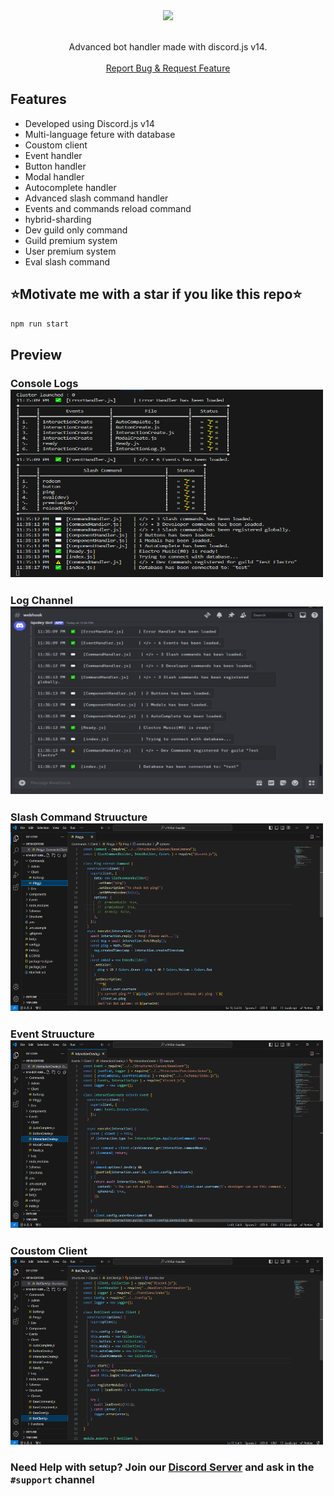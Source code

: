 <center><img src="https://capsule-render.vercel.app/api?type=waving&color=gradient&height=200&section=header&text=v14-Bot-Handler&fontSize=60&fontAlignY=35&animation=twinkling&fontColor=gradient" /></center>

<!-- PROJECT LOGO -->
<br />
<p align="center">
  <p align="center">Advanced bot handler made with discord.js v14.
    <br />
    <br />
    <a href="https://github.com/jasonmidul/v14-Bot-Handler/issues">Report Bug & Request Feature</a>
  </p>
</p>

## Features

- Developed using Discord.js v14
- Multi-language feture with database
- Coustom client
- Event handler
- Button handler
- Modal handler
- Autocomplete handler
- Advanced slash command handler
- Events and commands reload command
- hybrid-sharding
- Dev guild only command
- Guild premium system
- User premium system
- Eval slash command

## ⭐Motivate me with a star if you like this repo⭐

```bash
npm run start
```

## Preview

<h3>Console Logs<br />
    <img src="preview/img1.jpg" alt="bothandler" width="500" height="300"><br />
    <h3>Log Channel<br />
    <img src="preview/img2.jpg" alt="bothandler" width="500" height="300"><br />
    <h3>Slash Command Struucture<br />
    <img src="preview/img3.jpg" alt="bothandler" width="500" height="300"><br />
    <h3>Event Struucture<br />
    <img src="preview/img4.jpg" alt="bothandler" width="500" height="300"><br />
    <h3>Coustom Client<br />
    <img src="preview/img5.jpg" alt="bothandler" width="500" height="300">

### **Need Help with setup?** Join our [Discord Server](https://discord.gg/PZQT6c7gJn) and ask in the `#support` channel
